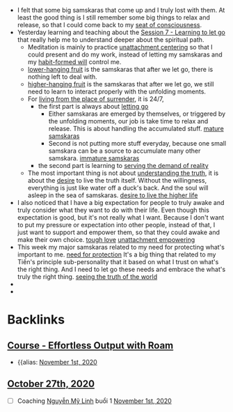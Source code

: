 - I felt that some big samskaras that come up and I truly lost with them. At least the good thing is I still remember some big things to relax and release, so that I could come back to my [seat of consciousness](<seat of consciousness.md>).
- Yesterday learning and teaching about the [Session 7 - Learning to let go](<Session 7 - Learning to let go.md>) that really help me to understand deeper about the spiritual path.
    - Meditation is mainly to practice [unattachment centering](<unattachment centering.md>) so that I could present and do my work, instead of letting my samskaras and my [habit-formed will](<habit-formed will.md>) control me.
    - [lower-hanging fruit](<lower-hanging fruit.md>) is the samskaras that after we let go, there is nothing left to deal with.
    - [higher-hanging fruit](<higher-hanging fruit.md>) is the samskaras that after we let go, we still need to learn to interact properly with the unfolding moments.
    - For [living from the place of surrender](<living from the place of surrender.md>), it is 24/7, 
        - the first part is always about [letting go](<letting go.md>)
            - Either samskaras are emerged by themselves, or triggered by the unfolding moments, our job is take time to relax and release. This is about handling the accumulated stuff. [mature samskaras](<mature samskaras.md>)
            - Second is not putting more stuff everyday, because one small samskara can be a source to accumulate many other samskara. [immature samskaras](<immature samskaras.md>)
        - the second part is learning to [serving the demand of reality](<serving the demand of reality.md>)
    - The most important thing is not about [understanding the truth](<understanding the truth.md>), it is about the [desire](<desire.md>) to live the truth itself. Without the willingness, everything is just like water off a duck's back. And the soul will asleep in the sea of samskaras. [desire to live the higher life](<desire to live the higher life.md>)
- I also noticed that I have a big expectation for people to truly awake and truly consider what they want to do with their life. Even though this expectation is good, but it's not really what I want. Because I don't want to put my pressure or expectation into other people, instead of that, I just want to support and empower them, so that they could awake and make their own choice. [tough love](<tough love.md>) [unattachment empowering](<unattachment empowering.md>) 
- This week my major samskaras related to my need for protecting what's important to me. [need for protection](<need for protection.md>) It's a big thing that related to my Tiến's principle sub-personality that it based on what I trust on what's the right thing. And I need to let go these needs and embrace the what's truly the right thing. [seeing the truth of the world](<seeing the truth of the world.md>)
- 
- 

# Backlinks
## [Course - Effortless Output with Roam](<Course - Effortless Output with Roam.md>)
- {{alias: [November 1st, 2020](<November 1st, 2020.md>)

## [October 27th, 2020](<October 27th, 2020.md>)
- [ ] Coaching [Nguyễn Mỹ Linh](<Nguyễn Mỹ Linh.md>) buổi 1 [November 1st, 2020](<November 1st, 2020.md>)

